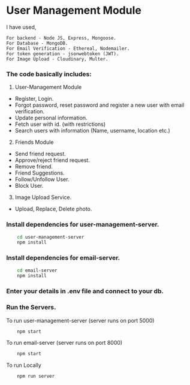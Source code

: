 
# User Management Module

I have used,

    For backend - Node JS, Express, Mongoose.   
    For Database - MongoDB.
    For Email Verification - Ethereal, Nodemailer.
    For token generation - jsonwebtoken (JWT).
    For Image Upload - Cloudinary, Multer.
    




### The code basically includes:

1. User-Management Module
- Register, Login.
- Forgot password, reset password and register a new user with email verification.
- Update personal information.
- Fetch user with id. (with restrictions)
- Search users with information (Name, username, location etc.)

2. Friends Module
- Send friend request.
- Approve/reject friend request.
- Remove friend.
- Friend Suggestions.
- Follow/Unfollow User.
- Block User.

3. Image Upload Service.
- Upload, Replace, Delete photo.

### Install dependencies for user-management-server.

```bash
    cd user-management-server
    npm install
```

### Install dependencies for email-server.

```bash
    cd email-server
    npm install
```

### Enter your details in .env file and connect to your db.

### Run the Servers.

To run user-management-server (server runs on port 5000)
```bash
    npm start
```
To run email-server (server runs on port 8000)
```bash
    npm start
```

To run Locally
```bash
    npm run server
```


